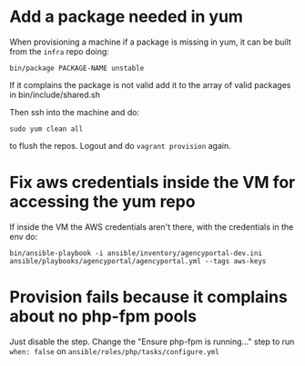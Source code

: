 # Add a package needed in yum

When provisioning a machine if a package is missing in yum, it can be built
from the `infra` repo doing:

`bin/package PACKAGE-NAME unstable`

If it complains the package is not valid add it to the array of valid packages
in bin/include/shared.sh

Then ssh into the machine and do:

`sudo yum clean all`

to flush the repos. Logout and do `vagrant provision` again.

# Fix aws credentials inside the VM for accessing the yum repo

If inside the VM the AWS credentials aren't there, with the credentials in the env
do:

`bin/ansible-playbook -i ansible/inventory/agencyportal-dev.ini ansible/playbooks/agencyportal/agencyportal.yml --tags aws-keys`

# Provision fails because it complains about no php-fpm pools

Just disable the step. Change the "Ensure php-fpm is running..." step to run `when: false`
on `ansible/roles/php/tasks/configure.yml`
